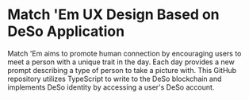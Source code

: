 # Match 'Em UX Design Based on DeSo Application

Match 'Em aims to promote human connection by encouraging users to meet a person with a unique trait in the day. Each day provides a new prompt describing a type of person to take a picture with. This GitHub repository utilizes TypeScript to write to the DeSo blockchain and implements DeSo identity by accessing a user's DeSo account.


